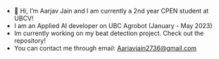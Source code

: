 - 👋 Hi, I’m Aarjav Jain and I am currently a 2nd year CPEN student at UBCV!
- I am an Applied AI developer on UBC Agrobot (January - May 2023)
- Im currently working on my beat detection project. Check out the repository!
- You can contact me through email: Aarjavjain2736@gmail.com
